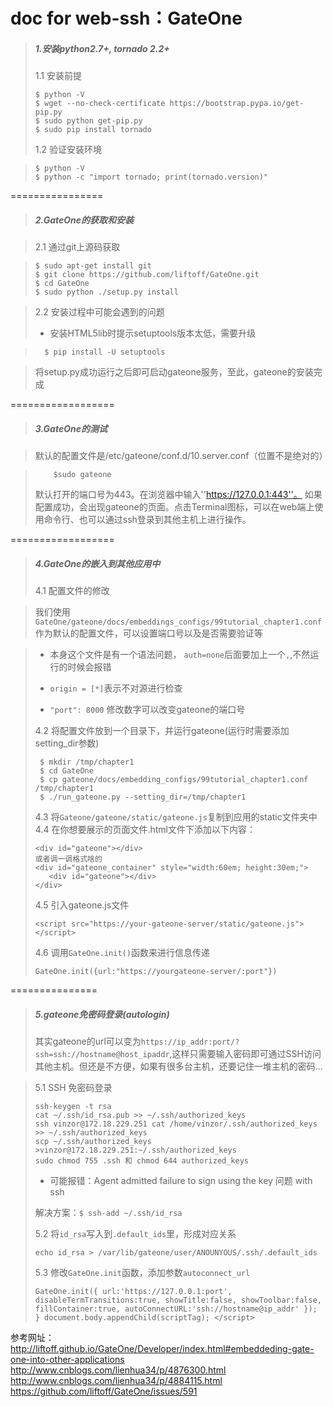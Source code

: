 doc for web-ssh：GateOne
========
>##### 1.安装python2.7+, tornado 2.2+
>
>1.1 安装前提
>
>     $ python -V
>     $ wget --no-check-certificate https://bootstrap.pypa.io/get-pip.py
>     $ sudo python get-pip.py
>     $ sudo pip install tornado
>1.2 验证安装环境

>     $ python -V
>     $ python -c "import tornado; print(tornado.version)"

================

>##### 2.GateOne的获取和安装

>2.1 通过git上源码获取

>     $ sudo apt-get install git
>     $ git clone https://github.com/liftoff/GateOne.git
>     $ cd GateOne
>     $ sudo python ./setup.py install

>2.2 安装过程中可能会遇到的问题
>
> * 安装HTML5lib时提示setuptools版本太低，需要升级

>       $ pip install -U setuptools

>将setup.py成功运行之后即可启动gateone服务，至此，gateone的安装完成

==================

>##### 3.GateOne的测试

>默认的配置文件是/etc/gateone/conf.d/10.server.conf（位置不是绝对的）

>         $sudo gateone
>默认打开的端口号为443。在浏览器中输入''https://127.0.0.1:443''。
>如果配置成功，会出现gateone的页面。点击Terminal图标，可以在web端上使用命令行、也可以通过ssh登录到其他主机上进行操作。

==================
>##### 4.GateOne的嵌入到其他应用中
>
>4.1 配置文件的修改

>我们使用`GateOne/gateone/docs/embeddings_configs/99tutorial_chapter1.conf`作为默认的配置文件，可以设置端口号以及是否需要验证等

>* 本身这个文件是有一个语法问题， `auth=none`后面要加上一个`,`,不然运行的时候会报错
>
> * `origin = [*]`表示不对源进行检查
>
> * `"port": 8000` 修改数字可以改变gateone的端口号
>
>4.2 将配置文件放到一个目录下，并运行gateone(运行时需要添加setting_dir参数)
>
>      $ mkdir /tmp/chapter1
>      $ cd GateOne
>      $ cp gateone/docs/embedding_configs/99tutorial_chapter1.conf /tmp/chapter1
>      $ ./run_gateone.py --setting_dir=/tmp/chapter1
>
>4.3 将`Gateone/gateone/static/gateone.js`复制到应用的static文件夹中
>4.4 在你想要展示的页面文件.html文件下添加以下内容：
>```
><div id="gateone"></div>
>或者调一调格式啥的
><div id="gateone_container" style="width:60em; height:30em;">
>    <div id="gateone"></div>
></div>
>```
>4.5 引入gateone.js文件
>```
><script src="https://your-gateone-server/static/gateone.js"></script>
>```
>4.6 调用`GateOne.init()`函数来进行信息传递
>```
>GateOne.init({url:"https://yourgateone-server/:port"})
>```

===============
>##### 5.gateone免密码登录(autologin)
>其实gateone的url可以变为`https://ip_addr:port/?ssh=ssh://hostname@host_ipaddr`,这样只需要输入密码即可通过SSH访问其他主机。但还是不方便，如果有很多台主机，还要记住一堆主机的密码...

> 5.1 SSH 免密码登录
>
>```
>ssh-keygen -t rsa
>cat ~/.ssh/id_rsa.pub >> ~/.ssh/authorized_keys
>ssh vinzor@172.18.229.251 cat /home/vinzor/.ssh/authorized_keys >> ~/.ssh/authorized_keys
>scp ~/.ssh/authorized_keys >vinzor@172.18.229.251:~/.ssh/authorized_keys
>sudo chmod 755 .ssh 和 chmod 644 authorized_keys
>```
>* 可能报错：Agent admitted failure to sign using the key 问题 with ssh
>
>  解决方案：```$ ssh-add ~/.ssh/id_rsa```
>
> 5.2 将`id_rsa`写入到`.default_ids`里，形成对应关系
>```
>echo id_rsa > /var/lib/gateone/user/ANOUNYOUS/.ssh/.default_ids
>```
> 5.3 修改`GateOne.init`函数，添加参数`autoconnect_url`
>```
> GateOne.init({ url:'https://127.0.0.1:port', disableTermTransitions:true, showTitle:false, showToolbar:false, fillContainer:true, autoConnectURL:'ssh://hostname@ip_addr' }); } document.body.appendChild(scriptTag); </script>
>```



参考网址：
http://liftoff.github.io/GateOne/Developer/index.html#embeddeding-gate-one-into-other-applications
http://www.cnblogs.com/lienhua34/p/4876300.html
http://www.cnblogs.com/lienhua34/p/4884115.html
https://github.com/liftoff/GateOne/issues/591
